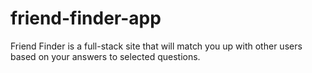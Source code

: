 # friend-finder-app
Friend Finder is a full-stack site that will match you up with other users based on your answers to selected questions.
